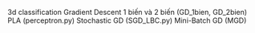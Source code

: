 3d classification
Gradient Descent 1 biến và 2 biến (GD_1bien, GD_2bien)
PLA (perceptron.py)
Stochastic GD (SGD_LBC.py)
Mini-Batch GD (MGD)
